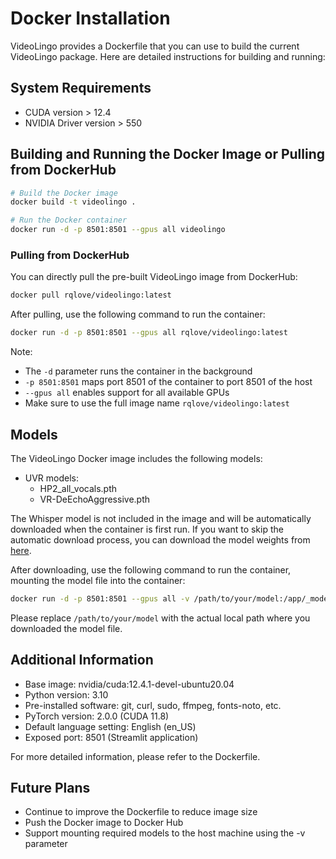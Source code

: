# Docker Installation

VideoLingo provides a Dockerfile that you can use to build the current VideoLingo package. Here are detailed instructions for building and running:

## System Requirements

- CUDA version > 12.4
- NVIDIA Driver version > 550

## Building and Running the Docker Image or Pulling from DockerHub

```bash
# Build the Docker image
docker build -t videolingo .

# Run the Docker container
docker run -d -p 8501:8501 --gpus all videolingo
```

### Pulling from DockerHub

You can directly pull the pre-built VideoLingo image from DockerHub:

```bash
docker pull rqlove/videolingo:latest
```

After pulling, use the following command to run the container:

```bash
docker run -d -p 8501:8501 --gpus all rqlove/videolingo:latest
```

Note: 
- The `-d` parameter runs the container in the background
- `-p 8501:8501` maps port 8501 of the container to port 8501 of the host
- `--gpus all` enables support for all available GPUs
- Make sure to use the full image name `rqlove/videolingo:latest`

## Models

The VideoLingo Docker image includes the following models:

- UVR models:
  - HP2_all_vocals.pth
  - VR-DeEchoAggressive.pth

The Whisper model is not included in the image and will be automatically downloaded when the container is first run. If you want to skip the automatic download process, you can download the model weights from [here](https://drive.google.com/file/d/10gPu6qqv92WbmIMo1iJCqQxhbd1ctyVw/view?usp=drive_link).

After downloading, use the following command to run the container, mounting the model file into the container:

```bash
docker run -d -p 8501:8501 --gpus all -v /path/to/your/model:/app/_model_cache rqlove/videolingo:latest
```

Please replace `/path/to/your/model` with the actual local path where you downloaded the model file.

## Additional Information

- Base image: nvidia/cuda:12.4.1-devel-ubuntu20.04
- Python version: 3.10
- Pre-installed software: git, curl, sudo, ffmpeg, fonts-noto, etc.
- PyTorch version: 2.0.0 (CUDA 11.8)
- Default language setting: English (en_US)
- Exposed port: 8501 (Streamlit application)

For more detailed information, please refer to the Dockerfile.

## Future Plans

- Continue to improve the Dockerfile to reduce image size
- Push the Docker image to Docker Hub
- Support mounting required models to the host machine using the -v parameter
